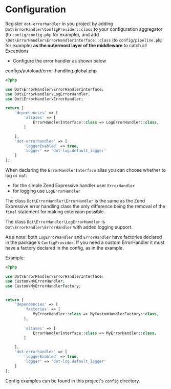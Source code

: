 # Configuration

Register `dot-errorhandler` in you project by adding `Dot\ErrorHandler\ConfigProvider::class` to your configuration aggregator (to `config/config.php` for example),
and add `\Dot\ErrorHandler\ErrorHandlerInterface::class` (to `config/pipeline.php` for example) **as the outermost layer of the middleware** to catch all Exceptions

- Configure the error handler as shown below

configs/autoload/error-handling.global.php

```php
<?php

use Dot\ErrorHandler\ErrorHandlerInterface;
use Dot\ErrorHandler\LogErrorHandler;
use Dot\ErrorHandler\ErrorHandler;

return [
    'dependencies' => [
        'aliases' => [
            ErrorHandlerInterface::class => LogErrorHandler::class,
        ]

    ],
    'dot-errorhandler' => [
        'loggerEnabled' => true,
        'logger' => 'dot-log.default_logger'
    ]
];
```

When declaring the `ErrorHandlerInterface` alias you can choose whether to log or not:

- for the simple Zend Expressive handler user `ErrorHandler`
- for logging use `LogErrorHandler`

The class `Dot\ErrorHandler\ErrorHandler` is the same as the Zend Expressive error handling class
the only difference being the removal of the `final` statement for making extension possible.

The class `Dot\ErrorHandler\LogErrorHandler` is `Dot\ErrorHandler\ErrorHandler` with
added logging support.

As a note: both `LogErrorHandler` and `ErrorHandler` have factories declared in the
package's `ConfigProvider`. If you need a custom ErrorHandler it must have a factory
declared in the config, as in the example.

Example:

```php
<?php

use Dot\ErrorHandler\ErrorHandlerInterface;
use Custom\MyErrorHandler;
use Custom\MyErrorHandlerFactory;


return [
    'dependencies' => [
        'factories' => [
            MyErrorHandler::class => MyCustomHandlerFactory::class,
        ],
        
        'aliases' => [
            ErrorHandlerInterface::class => MyErrorHandler::class,
        ]

    ],
    'dot-errorhandler' => [
        'loggerEnabled' => true,
        'logger' => 'dot-log.default_logger'
    ]
];
```

Config examples can be found in this project's `config` directory.
